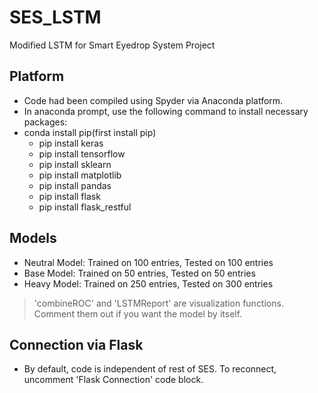 # SES_LSTM
Modified LSTM for Smart Eyedrop System Project

## Platform
- Code had been compiled using Spyder via Anaconda platform. 
- In anaconda prompt, use the following command to install necessary packages:
- conda install pip(first install pip)
	- pip install keras 
	- pip install tensorflow
	- pip install sklearn
	- pip install matplotlib
	- pip install pandas
	- pip install flask
	- pip install flask_restful
           
## Models
- Neutral Model: Trained on 100 entries, Tested on 100 entries
- Base Model: Trained on 50 entries, Tested on 50 entries
- Heavy Model: Trained on 250 entries, Tested on 300 entries
> 'combineROC' and 'LSTMReport' are visualization functions. Comment them out if you want the model by itself.

## Connection via Flask
- By default, code is independent of rest of SES. To reconnect, uncomment 'Flask Connection' code block.
